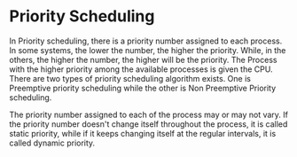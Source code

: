 # Priority Scheduling

In Priority scheduling, there is a priority number assigned to each process. In some systems, the lower the number, the higher the priority. While, in the others, the higher the number, the higher will be the priority. The Process with the higher priority among the available processes is given the CPU. There are two types of priority scheduling algorithm exists. One is Preemptive priority scheduling while the other is Non Preemptive Priority scheduling.




The priority number assigned to each of the process may or may not vary. If the priority number doesn't change itself throughout the process, it is called static priority, while if it keeps changing itself at the regular intervals, it is called dynamic priority.

